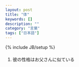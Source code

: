 ```yaml
---
layout: post
title: "体"
keywords: []
description: ""
category: "言葉"
tags: ["日本語"]
---
```

{% include JB/setup %}

####
1. 彼の性格はお父さんに似ている
